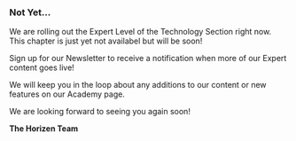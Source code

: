 ### Not Yet...

We are rolling out the Expert Level of the Technology Section right now. This chapter is just yet not availabel but will be soon!

Sign up for our Newsletter to receive a notification when more of our Expert content goes live!

We will keep you in the loop about any additions to our content or new features on our Academy page.

We are looking forward to seeing you again soon!

**The Horizen Team**
